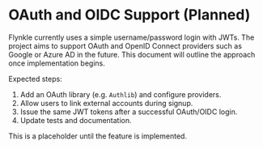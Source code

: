 # OAuth and OIDC Support (Planned)

Flynkle currently uses a simple username/password login with JWTs. The project aims to support OAuth and OpenID Connect providers such as Google or Azure AD in the future. This document will outline the approach once implementation begins.

Expected steps:

1. Add an OAuth library (e.g. `Authlib`) and configure providers.
2. Allow users to link external accounts during signup.
3. Issue the same JWT tokens after a successful OAuth/OIDC login.
4. Update tests and documentation.

This is a placeholder until the feature is implemented.
